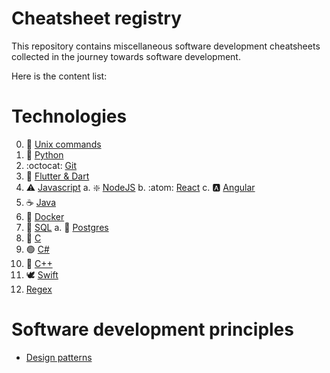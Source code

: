 # Cheatsheet registry

This repository contains miscellaneous software development cheatsheets
collected in the journey towards software development.


Here is the content list:

# Technologies

0. :abacus: [Unix commands](0-unix/README.md)
1. :snake: [Python](1-python/README.md) 
2. :octocat: [Git](2-git/README.md)
3. :dart: [Flutter & Dart](3-flutter/README.md)
4. :warning: [Javascript](4-javascript/README.md)
    a. :sparkle: [NodeJS](4-javascript/1-nodejs/README.md)
    b. :atom: [React](4-javascript/2-react/README.md)
    c. :a: [Angular](4-javascript/3-angular/README.md) 
5. :coffee: [Java](5-java/README.md)
6. :whale2: [Docker](6-docker/README.md)
7. :minidisc: [SQL](7-sql/README.md)
   a. :elephant: [Postgres](7-sql/postgres/README.md)
8.  :small_blue_diamond: [C](8-c/README.md)
9.  :green_circle: [C#](9-cs/README.md)
10. :large_blue_diamond: [C++](10-cpp/README.md)
11. :dove: [Swift](11-swift/0-swift-basics.md)
12. [Regex](12-regex/README.md)

# Software development principles

- [Design patterns](design-patterns/README.md)
